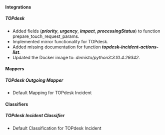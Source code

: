 
#### Integrations
##### TOPdesk
- Added fields (***priority***, ***urgency***, ***impact***, ***processingStatus***) to function prepare_touch_request_params.
- Implemented mirror functionality for TOPdesk.
- Added missing documentation for function ***topdesk-incident-actions-list***.
- Updated the Docker image to: *demisto/python3:3.10.4.29342*.

#### Mappers
##### TOPdesk Outgoing Mapper
- Default Mapping for TOPdesk Incident

#### Classifiers
##### TOPdesk Incident Classifier
- Default Classification for TOPdesk Incident
